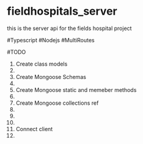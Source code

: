 # fieldhospitals_server
this is the server api for the fields hospital project

#Typescript
#Nodejs
#MultiRoutes

#TODO
<ol>
<li>Create class models<li>
<li>Create Mongoose Schemas<li>
<li>Create Mongoose static and memeber methods<li>
<li>Create Mongoose collections ref<li>
<li><br /><li>
<li>Connect client<li>
</ol>
